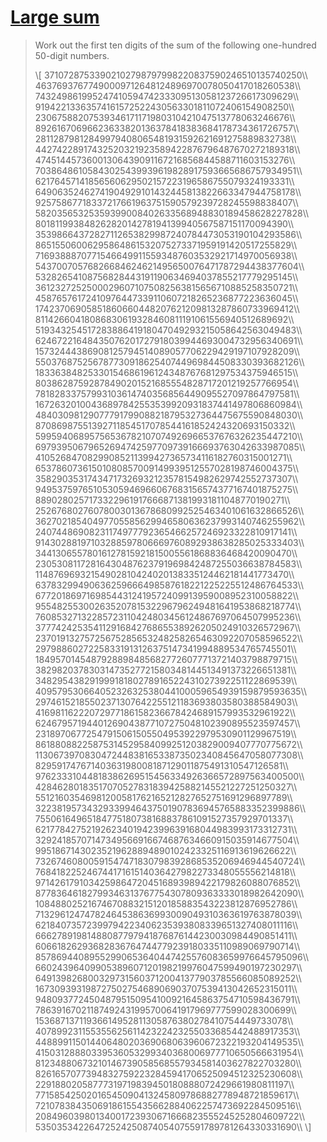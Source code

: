 # [Large sum](https://projecteuler.net/problem=13)

>Work out the first ten digits of the sum of the following one-hundred 50-digit numbers.
> 
> \\[ 37107287533902102798797998220837590246510135740250\\\\ 46376937677490009712648124896970078050417018260538\\\\ 74324986199524741059474233309513058123726617309629\\\\ 91942213363574161572522430563301811072406154908250\\\\ 23067588207539346171171980310421047513778063246676\\\\ 89261670696623633820136378418383684178734361726757\\\\ 28112879812849979408065481931592621691275889832738\\\\ 44274228917432520321923589422876796487670272189318\\\\ 47451445736001306439091167216856844588711603153276\\\\ 70386486105843025439939619828917593665686757934951\\\\ 62176457141856560629502157223196586755079324193331\\\\ 64906352462741904929101432445813822663347944758178\\\\ 92575867718337217661963751590579239728245598838407\\\\ 58203565325359399008402633568948830189458628227828\\\\ 80181199384826282014278194139940567587151170094390\\\\ 35398664372827112653829987240784473053190104293586\\\\ 86515506006295864861532075273371959191420517255829\\\\ 71693888707715466499115593487603532921714970056938\\\\ 54370070576826684624621495650076471787294438377604\\\\ 53282654108756828443191190634694037855217779295145\\\\ 36123272525000296071075082563815656710885258350721\\\\ 45876576172410976447339110607218265236877223636045\\\\ 17423706905851860660448207621209813287860733969412\\\\ 81142660418086830619328460811191061556940512689692\\\\ 51934325451728388641918047049293215058642563049483\\\\ 62467221648435076201727918039944693004732956340691\\\\ 15732444386908125794514089057706229429197107928209\\\\ 55037687525678773091862540744969844508330393682126\\\\ 18336384825330154686196124348767681297534375946515\\\\ 80386287592878490201521685554828717201219257766954\\\\ 78182833757993103614740356856449095527097864797581\\\\ 16726320100436897842553539920931837441497806860984\\\\ 48403098129077791799088218795327364475675590848030\\\\ 87086987551392711854517078544161852424320693150332\\\\ 59959406895756536782107074926966537676326235447210\\\\ 69793950679652694742597709739166693763042633987085\\\\ 41052684708299085211399427365734116182760315001271\\\\ 65378607361501080857009149939512557028198746004375\\\\ 35829035317434717326932123578154982629742552737307\\\\ 94953759765105305946966067683156574377167401875275\\\\ 88902802571733229619176668713819931811048770190271\\\\ 25267680276078003013678680992525463401061632866526\\\\ 36270218540497705585629946580636237993140746255962\\\\ 24074486908231174977792365466257246923322810917141\\\\ 91430288197103288597806669760892938638285025333403\\\\ 34413065578016127815921815005561868836468420090470\\\\ 23053081172816430487623791969842487255036638784583\\\\ 11487696932154902810424020138335124462181441773470\\\\ 63783299490636259666498587618221225225512486764533\\\\ 67720186971698544312419572409913959008952310058822\\\\ 95548255300263520781532296796249481641953868218774\\\\ 76085327132285723110424803456124867697064507995236\\\\ 37774242535411291684276865538926205024910326572967\\\\ 23701913275725675285653248258265463092207058596522\\\\ 29798860272258331913126375147341994889534765745501\\\\ 18495701454879288984856827726077713721403798879715\\\\ 38298203783031473527721580348144513491373226651381\\\\ 34829543829199918180278916522431027392251122869539\\\\ 40957953066405232632538044100059654939159879593635\\\\ 29746152185502371307642255121183693803580388584903\\\\ 41698116222072977186158236678424689157993532961922\\\\ 62467957194401269043877107275048102390895523597457\\\\ 23189706772547915061505504953922979530901129967519\\\\ 86188088225875314529584099251203829009407770775672\\\\ 11306739708304724483816533873502340845647058077308\\\\ 82959174767140363198008187129011875491310547126581\\\\ 97623331044818386269515456334926366572897563400500\\\\ 42846280183517070527831839425882145521227251250327\\\\ 55121603546981200581762165212827652751691296897789\\\\ 32238195734329339946437501907836945765883352399886\\\\ 75506164965184775180738168837861091527357929701337\\\\ 62177842752192623401942399639168044983993173312731\\\\ 32924185707147349566916674687634660915035914677504\\\\ 99518671430235219628894890102423325116913619626622\\\\ 73267460800591547471830798392868535206946944540724\\\\ 76841822524674417161514036427982273348055556214818\\\\ 97142617910342598647204516893989422179826088076852\\\\ 87783646182799346313767754307809363333018982642090\\\\ 10848802521674670883215120185883543223812876952786\\\\ 71329612474782464538636993009049310363619763878039\\\\ 62184073572399794223406235393808339651327408011116\\\\ 66627891981488087797941876876144230030984490851411\\\\ 60661826293682836764744779239180335110989069790714\\\\ 85786944089552990653640447425576083659976645795096\\\\ 66024396409905389607120198219976047599490197230297\\\\ 64913982680032973156037120041377903785566085089252\\\\ 16730939319872750275468906903707539413042652315011\\\\ 94809377245048795150954100921645863754710598436791\\\\ 78639167021187492431995700641917969777599028300699\\\\ 15368713711936614952811305876380278410754449733078\\\\ 40789923115535562561142322423255033685442488917353\\\\ 44889911501440648020369068063960672322193204149535\\\\ 41503128880339536053299340368006977710650566631954\\\\ 81234880673210146739058568557934581403627822703280\\\\ 82616570773948327592232845941706525094512325230608\\\\ 22918802058777319719839450180888072429661980811197\\\\ 77158542502016545090413245809786882778948721859617\\\\ 72107838435069186155435662884062257473692284509516\\\\ 20849603980134001723930671666823555245252804609722\\\\ 53503534226472524250874054075591789781264330331690\\\\ \\]
